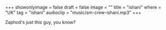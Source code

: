 +++
showonlyimage = false
draft = false
image = ""
title = "ishani"
where = "UK"
tag = "ishani"
audioclip = "music/sm-crew-ishani.mp3"
+++

Zaphod's just this guy, you know?